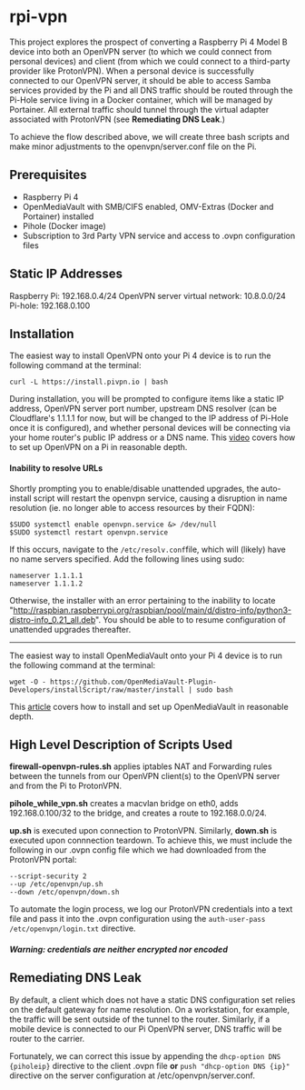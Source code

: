 # rpi-vpn


This project explores the prospect of converting a Raspberry Pi 4 Model B device into both an OpenVPN server (to which we could connect from personal devices) and client (from which we could connect to a third-party provider like ProtonVPN). When a personal device is successfully connected to our OpenVPN server, it should be able to access Samba services provided by the Pi and all DNS traffic should be routed through the Pi-Hole service living in a Docker container, which will be managed by Portainer. All external traffic should tunnel through the virtual adapter associated with ProtonVPN (see **Remediating DNS Leak**.)

To achieve the flow described above, we will create three bash scripts and make minor adjustments to the openvpn/server.conf file on the Pi.

## Prerequisites

- Raspberry Pi 4
- OpenMediaVault with SMB/CIFS enabled, OMV-Extras (Docker and Portainer) installed
- Pihole (Docker image)
- Subscription to 3rd Party VPN service and access to .ovpn configuration files

## Static IP Addresses

Raspberry Pi: 192.168.0.4/24
OpenVPN server virtual network: 10.8.0.0/24
Pi-hole: 192.168.0.100

## Installation

The easiest way to install OpenVPN onto your Pi 4 device is to run the following command at the terminal:
```
curl -L https://install.pivpn.io | bash
```
During installation, you will be prompted to configure items like a static IP address, OpenVPN server port number, upstream DNS resolver (can be Cloudflare's 1.1.1.1 for now, but will be changed to the IP address of Pi-Hole once it is configured), and whether personal devices will be connecting via your home router's public IP address or a DNS name. This [video](https://www.youtube.com/watch?v=15VjDVCISj0) covers how to set up OpenVPN on a Pi in reasonable depth.

#### Inability to resolve URLs

Shortly prompting you to enable/disable unattended upgrades, the auto-install script will restart the openvpn service, causing a disruption in name resolution (ie. no longer able to access resources by their FQDN):
```
$SUDO systemctl enable openvpn.service &> /dev/null
$SUDO systemctl restart openvpn.service
```
If this occurs, navigate to the ```/etc/resolv.conf```file, which will (likely) have no name servers specified. Add the following lines using sudo:
```
nameserver 1.1.1.1
nameserver 1.1.1.2
```
Otherwise, the installer with an error pertaining to the inability to locate "http://raspbian.raspberrypi.org/raspbian/pool/main/d/distro-info/python3-distro-info_0.21_all.deb". You should be able to to resume configuration of unattended upgrades thereafter.

----

The easiest way to install OpenMediaVault onto your Pi 4 device is to run the following command at the terminal:
```
wget -O - https://github.com/OpenMediaVault-Plugin-Developers/installScript/raw/master/install | sudo bash
```
This [article](https://dbtechreviews.com/2019/12/how-to-install-openmediavault-on-raspberry-pi-4/) covers how to install and set up OpenMediaVault in reasonable depth.

## High Level Description of Scripts Used

**firewall-openvpn-rules.sh** applies iptables NAT and Forwarding rules between the tunnels from our OpenVPN client(s) to the OpenVPN server and from the Pi to ProtonVPN.

**pihole_while_vpn.sh** creates a macvlan bridge on eth0, adds 192.168.0.100/32 to the bridge, and creates a route to 192.168.0.0/24.

**up.sh** is executed upon connection to ProtonVPN. Similarly, **down.sh** is executed upon connnection teardown. To achieve this, we must include the following in our .ovpn config file which we had downloaded from the ProtonVPN portal:
```
--script-security 2
--up /etc/openvpn/up.sh
--down /etc/openvpn/down.sh
```

To automate the login process, we log our ProtonVPN credentials into a text file and pass it into the .ovpn configuration using the ```auth-user-pass /etc/openvpn/login.txt``` directive.
##### Warning: credentials are neither encrypted nor encoded

## Remediating DNS Leak

By default, a client which does not have a static DNS configuration set relies on the default gateway for name resolution. On a workstation, for example, the traffic will be sent outside of the tunnel to the router. Similarly, if a mobile device is connected to our Pi OpenVPN server, DNS traffic will be router to the carrier. 

Fortunately, we can correct this issue by appending the ```dhcp-option DNS {piholeip}``` directive to the client .ovpn file **or** ```push "dhcp-option DNS {ip}"``` directive on the server configuration at /etc/openvpn/server.conf.
